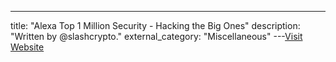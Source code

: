 ---
title: "Alexa Top 1 Million Security - Hacking the Big Ones"
description: "Written by @slashcrypto."
external_category: "Miscellaneous"
---[Visit Website](https://slashcrypto.org/data/itsecx2018.pdf)

